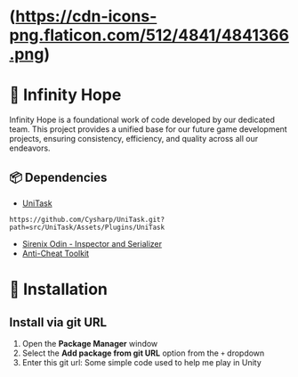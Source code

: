
# (https://cdn-icons-png.flaticon.com/512/4841/4841366.png)
# 🎲 Infinity Hope 

Infinity Hope is a foundational work of code developed by our dedicated team. This project provides a unified base for our future game development projects, ensuring consistency, efficiency, and quality across all our endeavors.

## 📦 Dependencies
- [UniTask](https://github.com/Cysharp/UniTask)
```
https://github.com/Cysharp/UniTask.git?path=src/UniTask/Assets/Plugins/UniTask
```
- [Sirenix Odin - Inspector and Serializer](https://assetstore.unity.com/packages/tools/utilities/odin-inspector-and-serializer-89041)
- [Anti-Cheat Toolkit](https://assetstore.unity.com/packages/tools/utilities/anti-cheat-toolkit-2023-202695)

#  🔧 Installation
## Install via git URL
1. Open the **Package Manager** window
2. Select the **Add package from git URL** option from the `+` dropdown
3. Enter this git url:
Some simple code used to help me play in Unity